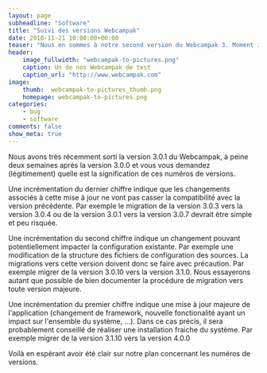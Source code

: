 ```yaml
---
layout: page
subheadline: "Software"
title: "Suivi des versions Webcampak"
date: 2016-11-21 10:00:00+00:00
teaser: "Nous en sommes à notre second version du Webcampak 3. Moment idéal pour préciser un peu plus notre plan concernant les versions Webcampak."
header:
    image_fullwidth: "webcampak-to-pictures.png"
    caption: Un de nos Webcampak de test
    caption_url: "http://www.webcampak.com"
image:
    thumb:  webcampak-to-pictures_thumb.png
    homepage: webcampak-to-pictures.png
categories:
    - bug
    - software
comments: false
show_meta: true
---
```


Nous avons très récemment sorti la version 3.0.1 du Webcampak, à peine deux semaines après la version 3.0.0 et vous vous demandez (légitimement) quelle est la signification de ces numéros de versions.

Une incrémentation du dernier chiffre indique que les changements associés à cette mise à jour ne vont pas casser la compatibilité avec la version précédente. Par exemple le migration de la version 3.0.3 vers la version 3.0.4 ou de la version 3.0.1 vers la version 3.0.7 devrait être simple et peu risquée.

Une incrémentation du second chiffre indique un changement pouvant potentiellement impacter la configuration existante. Par exemple une modification de la structure des fichiers de configuration des sources. La migrations vers cette version doivent donc se faire avec précaution. Par exemple migrer de la version 3.0.10 vers la version 3.1.0. Nous essayerons autant que possible de bien documenter la procédure de migration vers toute version majeure.

Une incrémentation du premier chiffre indique une mise à jour majeure de l'application (changement de framework, nouvelle fonctionalité ayant un impact sur l'ensemble du système, ...). Dans ce cas précis, il sera probablement conseillé de réaliser une installation fraiche du système. Par exemple migrer de la version 3.1.10 vers la version 4.0.0

Voilà en espérant avoir été clair sur notre plan concernant les numéros de versions.

